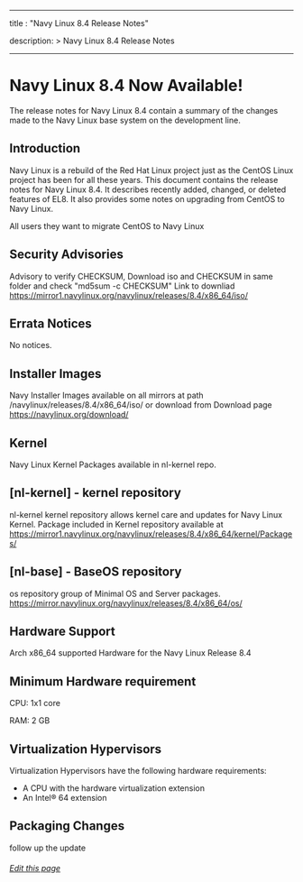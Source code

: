 
---
title : "Navy Linux 8.4 Release Notes"

description: >
    Navy Linux 8.4 Release Notes

---
# Navy Linux 8.4 Now Available!

The release notes for Navy Linux 8.4 contain a summary of the changes made to the Navy Linux base system on the  development line.

## Introduction

Navy Linux is a rebuild of the Red Hat Linux project just as the CentOS Linux project has been for all these years. This document contains the release notes for Navy Linux 8.4. It describes recently added, changed, or deleted features of EL8. It also provides some notes on upgrading from CentOS to Navy Linux.

All users they want to migrate CentOS to Navy Linux

## Security Advisories

Advisory to verify CHECKSUM, Download iso and CHECKSUM in same folder and check "md5sum -c CHECKSUM" Link to downliad https://mirror1.navylinux.org/navylinux/releases/8.4/x86_64/iso/
## Errata Notices

No notices.

## Installer Images

Navy Installer Images available on all mirrors at path /navylinux/releases/8.4/x86_64/iso/ or download from
Download page https://navylinux.org/download/

## Kernel

Navy Linux Kernel Packages available in nl-kernel repo.

## [nl-kernel] - kernel repository

nl-kernel kernel repository allows kernel care and updates for Navy Linux Kernel. Package included in Kernel repository available at https://mirror1.navylinux.org/navylinux/releases/8.4/x86_64/kernel/Packages/

## [nl-base] - BaseOS repository

 os repository group of Minimal OS and Server packages. https://mirror.navylinux.org/navylinux/releases/8.4/x86_64/os/

## Hardware Support

Arch x86_64 supported Hardware for the Navy Linux Release 8.4

## Minimum Hardware requirement

CPU:  1x1 core

RAM:  2 GB

## Virtualization Hypervisors

Virtualization Hypervisors have the following hardware requirements:

- A CPU with the hardware virtualization extension
- An Intel® 64 extension

## Packaging Changes

follow up the update


###### [Edit this page](https://git.navylinux.org/website/navylinux-org/-/blob/main/content/wiki/release-note-8.4.md)
